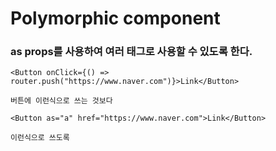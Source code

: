 # Polymorphic component

### as props를 사용하여 여러 태그로 사용할 수 있도록 한다.

    <Button onClick={() => router.push("https://www.naver.com")}>Link</Button>

    버튼에 이런식으로 쓰는 것보다

    <Button as="a" href="https://www.naver.com">Link</Button>

    이런식으로 쓰도록
